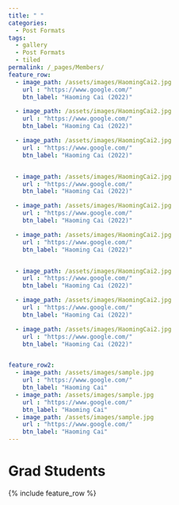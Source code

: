 ```yaml
---
title: " "
categories:
  - Post Formats
tags:
  - gallery
  - Post Formats
  - tiled
permalink: /_pages/Members/
feature_row:
  - image_path: /assets/images/HaomingCai2.jpg
    url : "https://www.google.com/"
    btn_label: "Haoming Cai (2022)"

  - image_path: /assets/images/HaomingCai2.jpg
    url : "https://www.google.com/"
    btn_label: "Haoming Cai (2022)"

  - image_path: /assets/images/HaomingCai2.jpg
    url : "https://www.google.com/"
    btn_label: "Haoming Cai (2022)"


  - image_path: /assets/images/HaomingCai2.jpg
    url : "https://www.google.com/"
    btn_label: "Haoming Cai (2022)"

  - image_path: /assets/images/HaomingCai2.jpg
    url : "https://www.google.com/"
    btn_label: "Haoming Cai (2022)"

  - image_path: /assets/images/HaomingCai2.jpg
    url : "https://www.google.com/"
    btn_label: "Haoming Cai (2022)"


  - image_path: /assets/images/HaomingCai2.jpg
    url : "https://www.google.com/"
    btn_label: "Haoming Cai (2022)"

  - image_path: /assets/images/HaomingCai2.jpg
    url : "https://www.google.com/"
    btn_label: "Haoming Cai (2022)"

  - image_path: /assets/images/HaomingCai2.jpg
    url : "https://www.google.com/"
    btn_label: "Haoming Cai (2022)"


feature_row2:
  - image_path: /assets/images/sample.jpg
    url : "https://www.google.com/"
    btn_label: "Haoming Cai"
  - image_path: /assets/images/sample.jpg
    url : "https://www.google.com/"
    btn_label: "Haoming Cai"
  - image_path: /assets/images/sample.jpg
    url : "https://www.google.com/"
    btn_label: "Haoming Cai"
---
```



# Grad Students
{% include feature_row %}

<!-- # Undergraduate Students
{% include feature_row id="feature_row2" %}

# Visiting Students -->





